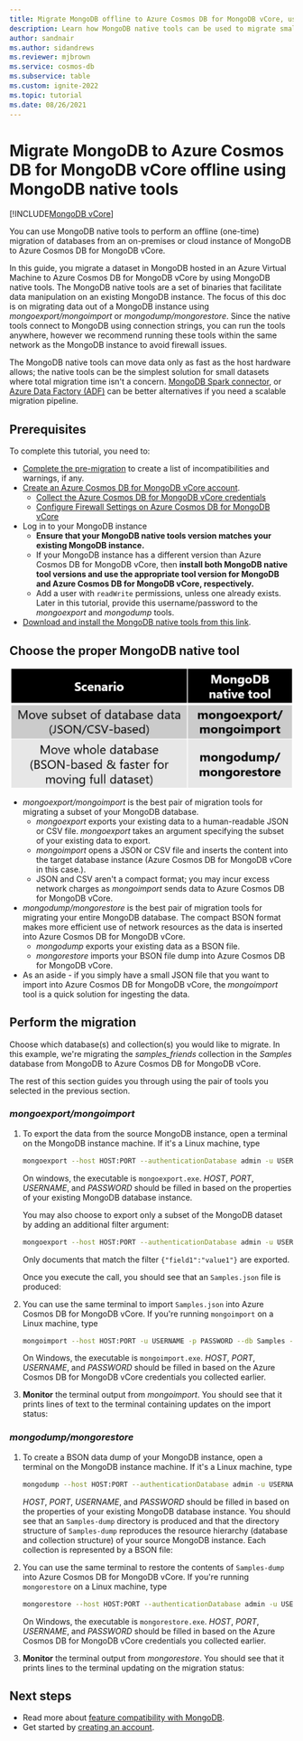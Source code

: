 ```yaml
---
title: Migrate MongoDB offline to Azure Cosmos DB for MongoDB vCore, using MongoDB native tools
description: Learn how MongoDB native tools can be used to migrate small datasets from MongoDB instances to Azure Cosmos DB for MongoDB vCore
author: sandnair
ms.author: sidandrews
ms.reviewer: mjbrown
ms.service: cosmos-db
ms.subservice: table
ms.custom: ignite-2022
ms.topic: tutorial
ms.date: 08/26/2021
---
```


# Migrate MongoDB to Azure Cosmos DB for MongoDB vCore offline using MongoDB native tools
[!INCLUDE[MongoDB vCore](../../includes/appliesto-mongodb-vcore.md)]


You can use MongoDB native tools to perform an offline (one-time) migration of databases from an on-premises or cloud instance of MongoDB to Azure Cosmos DB for MongoDB vCore.

In this guide, you migrate a dataset in MongoDB hosted in an Azure Virtual Machine to Azure Cosmos DB for MongoDB vCore by using MongoDB native tools. The MongoDB native tools are a set of binaries that facilitate data manipulation on an existing MongoDB instance. The focus of this doc is on migrating data out of a MongoDB instance using *mongoexport/mongoimport* or *mongodump/mongorestore*. Since the native tools connect to MongoDB using connection strings, you can run the tools anywhere, however we recommend running these tools within the same network as the MongoDB instance to avoid firewall issues. 

The MongoDB native tools can move data only as fast as the host hardware allows; the native tools can be the simplest solution for small datasets where total migration time isn't a concern. [MongoDB Spark connector](https://docs.mongodb.com/spark-connector/current/), or [Azure Data Factory (ADF)](../../../data-factory/connector-azure-cosmos-db-mongodb-api.md) can be better alternatives if you need a scalable migration pipeline.


## Prerequisites

To complete this tutorial, you need to:

* [Complete the pre-migration](../pre-migration-steps.md) to create a list of incompatibilities and warnings, if any.
* [Create an Azure Cosmos DB for MongoDB vCore account](./quickstart-portal.md#create-a-cluster).
    * [Collect the Azure Cosmos DB for MongoDB vCore credentials](./quickstart-portal.md#get-cluster-credentials)
    * [Configure Firewall Settings on Azure Cosmos DB for MongoDB vCore](./security.md#network-security-options)
* Log in to your MongoDB instance    
    * **Ensure that your MongoDB native tools version matches your existing MongoDB instance.**
    * If your MongoDB instance has a different version than Azure Cosmos DB for MongoDB vCore, then **install both MongoDB native tool versions and use the appropriate tool version for MongoDB and Azure Cosmos DB for MongoDB vCore, respectively.**
    * Add a user with `readWrite` permissions, unless one already exists. Later in this tutorial, provide this username/password to the *mongoexport* and *mongodump* tools.
* [Download and install the MongoDB native tools from this link](https://www.mongodb.com/try/download/database-tools).

## Choose the proper MongoDB native tool

![Table for selecting the best MongoDB native tool.](./media/tutorial-mongotools-cosmos-db/mongodb-native-tool-selection-table.png)

* *mongoexport/mongoimport* is the best pair of migration tools for migrating a subset of your MongoDB database.
    * *mongoexport* exports your existing data to a human-readable JSON or CSV file. *mongoexport* takes an argument specifying the subset of your existing data to export. 
    * *mongoimport* opens a JSON or CSV file and inserts the content into the target database instance (Azure Cosmos DB for MongoDB vCore in this case.). 
    * JSON and CSV aren't a compact format; you may incur excess network charges as *mongoimport* sends data to Azure Cosmos DB for MongoDB vCore.
* *mongodump/mongorestore* is the best pair of migration tools for migrating your entire MongoDB database. The compact BSON format makes more efficient use of network resources as the data is inserted into Azure Cosmos DB for MongoDB vCore.
    * *mongodump* exports your existing data as a BSON file.
    * *mongorestore* imports your BSON file dump into Azure Cosmos DB for MongoDB vCore.
* As an aside - if you simply have a small JSON file that you want to import into Azure Cosmos DB for MongoDB vCore, the *mongoimport* tool is a quick solution for ingesting the data.



## Perform the migration

Choose which database(s) and collection(s) you would like to migrate. In this example, we're migrating the *samples_friends* collection in the *Samples* database from MongoDB to Azure Cosmos DB for MongoDB vCore.

The rest of this section guides you through using the pair of tools you selected in the previous section.

### *mongoexport/mongoimport*

1. To export the data from the source MongoDB instance, open a terminal on the MongoDB instance machine. If it's a Linux machine, type

    ```bash
    mongoexport --host HOST:PORT --authenticationDatabase admin -u USERNAME -p PASSWORD --db Samples --collection samples_friends --out Samples.json
    ```

    On windows, the executable is `mongoexport.exe`. *HOST*, *PORT*, *USERNAME*, and *PASSWORD* should be filled in based on the properties of your existing MongoDB database instance. 
    
    You may also choose to export only a subset of the MongoDB dataset by adding an additional filter argument:
    
    ```bash
    mongoexport --host HOST:PORT --authenticationDatabase admin -u USERNAME -p PASSWORD --db Samples --collection samples_friends --out Samples.json --query '{"field1":"value1"}'
    ```

    Only documents that match the filter `{"field1":"value1"}` are exported.

    Once you execute the call, you should see that an `Samples.json` file is produced:


1. You can use the same terminal to import `Samples.json` into Azure Cosmos DB for MongoDB vCore. If you're running `mongoimport` on a Linux machine, type

    ```bash
    mongoimport --host HOST:PORT -u USERNAME -p PASSWORD --db Samples --collection importedQuery --ssl --type json --writeConcern="{w:0}" --file Samples.json
    ```

    On Windows, the executable is `mongoimport.exe`. *HOST*, *PORT*, *USERNAME*, and *PASSWORD* should be filled in based on the Azure Cosmos DB for MongoDB vCore credentials you collected earlier. 
1. **Monitor** the terminal output from *mongoimport*. You should see that it prints lines of text to the terminal containing updates on the import status:


### *mongodump/mongorestore*

1. To create a BSON data dump of your MongoDB instance, open a terminal on the MongoDB instance machine. If it's a Linux machine, type

    ```bash
    mongodump --host HOST:PORT --authenticationDatabase admin -u USERNAME -p PASSWORD --db Samples --collection samples_friends --out Samples-dump
    ```

    *HOST*, *PORT*, *USERNAME*, and *PASSWORD* should be filled in based on the properties of your existing MongoDB database instance. You should see that an `Samples-dump` directory is produced and that the directory structure of `Samples-dump` reproduces the resource hierarchy (database and collection structure) of your source MongoDB instance. Each collection is represented by a BSON file:

1. You can use the same terminal to restore the contents of `Samples-dump` into Azure Cosmos DB for MongoDB vCore. If you're running `mongorestore` on a Linux machine, type

    ```bash
    mongorestore --host HOST:PORT --authenticationDatabase admin -u USERNAME -p PASSWORD --db Samples --collection importedQuery --writeConcern="{w:0}" --ssl Samples-dump/Samples/samples_friends.bson
    ```

    On Windows, the executable is `mongorestore.exe`. *HOST*, *PORT*, *USERNAME*, and *PASSWORD* should be filled in based on the Azure Cosmos DB for MongoDB vCore credentials you collected earlier. 
1. **Monitor** the terminal output from *mongorestore*. You should see that it prints lines to the terminal updating on the migration status:


## Next steps

- Read more about [feature compatibility with MongoDB](compatibility.md).
- Get started by [creating an account](quickstart-portal.md).


